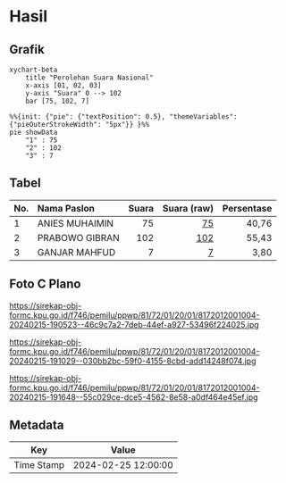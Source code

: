 # Hasil

## Grafik

```mermaid
xychart-beta
    title "Perolehan Suara Nasional"
    x-axis [01, 02, 03]
    y-axis "Suara" 0 --> 102
    bar [75, 102, 7]
```

```mermaid
%%{init: {"pie": {"textPosition": 0.5}, "themeVariables": {"pieOuterStrokeWidth": "5px"}} }%%
pie showData
    "1" : 75
    "2" : 102
    "3" : 7
```

## Tabel

| No. | Nama Paslon    | Suara | Suara (raw) | Persentase |
|:--- |:-------------- | -----:| -----------:| ----------:|
| 1   | ANIES MUHAIMIN | 75    | [75][p-1]   | 40,76      |
| 2   | PRABOWO GIBRAN | 102   | [102][p-2]  | 55,43      |
| 3   | GANJAR MAHFUD  | 7     | [7][p-3]    | 3,80       |


[p-1]: https://github.com/gigit-pemilu/pemilu-2024/blob/main/pilpres/hitung-suara/sub/81-maluku/sub/72-kota-tual/sub/01-pulau-dullah-utara/sub/2001-fiditan/sub/004-tps/sub/paslon-1.txt
[p-2]: https://github.com/gigit-pemilu/pemilu-2024/blob/main/pilpres/hitung-suara/sub/81-maluku/sub/72-kota-tual/sub/01-pulau-dullah-utara/sub/2001-fiditan/sub/004-tps/sub/paslon-2.txt
[p-3]: https://github.com/gigit-pemilu/pemilu-2024/blob/main/pilpres/hitung-suara/sub/81-maluku/sub/72-kota-tual/sub/01-pulau-dullah-utara/sub/2001-fiditan/sub/004-tps/sub/paslon-3.txt

## Foto C Plano

https://sirekap-obj-formc.kpu.go.id/f746/pemilu/ppwp/81/72/01/20/01/8172012001004-20240215-190523--46c9c7a2-7deb-44ef-a927-53496f224025.jpg

https://sirekap-obj-formc.kpu.go.id/f746/pemilu/ppwp/81/72/01/20/01/8172012001004-20240215-191029--030bb2bc-59f0-4155-8cbd-add14248f074.jpg

https://sirekap-obj-formc.kpu.go.id/f746/pemilu/ppwp/81/72/01/20/01/8172012001004-20240215-191648--55c029ce-dce5-4562-8e58-a0df464e45ef.jpg


## Metadata

| Key        | Value               |
| ---------- | ------------------- |
| Time Stamp | 2024-02-25 12:00:00 |



